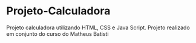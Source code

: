 # Projeto-Calculadora
 Projeto calculadora utilizando HTML, CSS e Java Script. Projeto realizado  em conjunto do curso do Matheus Batisti
